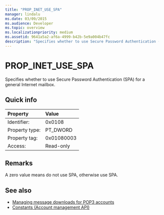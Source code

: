 ```yaml
---
title: "PROP_INET_USE_SPA"
manager: lindalu
ms.date: 03/09/2015
ms.audience: Developer
ms.topic: overview
ms.localizationpriority: medium
ms.assetid: 9641a5a2-af6a-4999-b42b-5e9a004b47fc
description: "Specifies whether to use Secure Password Authentication (SPA) for a general Internet mailbox."
---
```


# PROP_INET_USE_SPA

Specifies whether to use Secure Password Authentication (SPA) for a general Internet mailbox.
  
## Quick info

|Property |Value |
|:-----|:-----|
|Identifier:  <br/> |0x0108  <br/> |
|Property type:  <br/> |PT_DWORD  <br/> |
|Property tag:  <br/> |0x01080003  <br/> |
|Access:  <br/> |Read-only  <br/> |
   
## Remarks

A zero value means do not use SPA, otherwise use SPA.
  
## See also

- [Managing message downloads for POP3 accounts](managing-message-downloads-for-pop3-accounts.md) 
- [Constants (Account management API)](constants-account-management-api.md)

